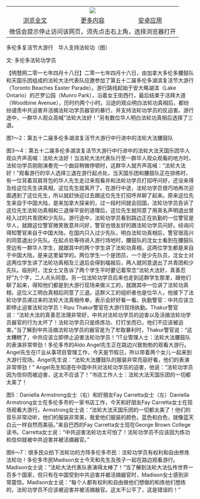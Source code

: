 

<table>
  <tr>
    <td align="center" colspan="3">
      <a href="https://github.com/ogate/ogate/blob/master/README.md"><img src="https://cloud.githubusercontent.com/assets/11880933/13434984/f430fae2-e012-11e5-814f-c2df1e82b247.jpg"/></a>
    </td>
  </tr>
  <tr>
    <td align="center">
      <a href="https://s3.ap-south-1.amazonaws.com/ogatem/oGate.htm?c817913&from=oNote">浏览全文</a>
    </td>
    <td align="center">
      <a href="https://s3.ap-south-1.amazonaws.com/ogatem/oGate.htm?from=oNote">更多内容</a>
    </td>
    <td align="center">
      <a href="https://raw.githubusercontent.com/ogate/up/master/ogate.apk">安卓应用</a>
    </td>
  </tr>
  <tr>
    <td align="center" colspan="3">
      微信会提示停止访问该网页，须先点击右上角，选择浏览器打开
    </td>
  </tr>
</table>    


多伦多复活节大游行　华人支持法轮功（图）


文: 多伦多法轮功学员




【明慧网二零一七年四月十八日】二零一七年四月十六日，由加拿大多伦多腰鼓队和天国乐团组成的法轮大法代表队应邀参加了第五十二届多伦多湖滨复活节大游行（Toronto Beaches Easter Parade）。游行路线起始于安大略湖滨（Lake Ontario）的芒罗公园（Munro Park），沿着女王街西行，最后结束于活拜大道（Woodbine Avenue），历时约两个小时。沿途的观众明白法轮功真相后，都纷纷谴责中共迫害并活摘法轮功学员器官的暴行，并支持法轮功学员的反迫害。游行途中，一群华人观众高喊“法轮大法好！”另有数位华人明白法轮功真相后选择了三退。

图1～2：第五十二届多伦多湖滨复活节大游行中行进中的法轮大法腰鼓队

图3～4：第五十二届多伦多湖滨复活节大游行中行进中的法轮大法天国乐团华人观众齐声高喊：法轮大法好！当法轮大法代表队行至一群华人观众观看的地方时，法轮功学员刚刚演奏完一个曲目稍微停顿时，这群华人就齐声高喊：“法轮大法好！”观看游行的华人选择三退在游行起点处，当天国乐团和腰鼓队正在排练时，有一位背着双肩背包的华人先生走过来观看并和法轮功学员打招呼问好，还没来得及给这位先生讲真相，这位先生就离开了。在游行中途，法轮功学员很巧地再次迎面遇到了这位先生，所以就赶快迎过去跟这位先生打招呼并聊了起来。原来这位先生来自于中国大陆，是来加拿大探亲的，过一段时间就会回国，法轮功学员告诉了这位先生法轮功真相和三退保平安的道理后，这位先生就同意了用真名声明退出曾经入过的共青团和少先队。游行途中，法轮功学员看到路边正在执勤的一位警官是华人，就跟这位警官微笑致意并问好，警官也很友好的跟法轮功学员问好。经询问得知警官来自于中国大陆，在国内只入过少先队，明白法轮功真相后，警官很高兴的同意退出少先队。在起点处等待进入游行场地时，腰鼓队的沈女士看到在腰鼓队旁边有一群华人学生，就跟其中的两个学生讲了法轮功真相，这两位学生都是来自于中国大陆，是来这里留学的。两位学生一个是团员，一个是少先队员，沈女士对这两位学生讲了法轮功真相及三退后会得到福报后，两人就同意退出了共青团和少先队。临别时，沈女士又告诉了两个学生平时要记着常念“法轮大法好，真善忍好”九个字，二人点头同意。另一位法轮功学员后来也走到这群学生那里，跟他们聊了起来，得知他们都是到大游行现场来做义工的，就跟其中一位讲了法轮功真相，这位义工明白真相后同意了三退。这群义工的组织者也是位华人，他接下了法轮功学员递过来的法轮大法真相传单，表示会好好看一看。执勤警官：中共应该立即停止迫害法轮功学员！Ripu Thakur警官在大游行现场执勤。Thakur警官说：“法轮大法的真善忍法理非常好，中共对法轮功学员的迫害以及活摘法轮功学员器官的行为太坏了！法轮功学员只是炼炼功、打打坐而已，他们不应该被迫害。”当了解到中共活摘法轮功学员的器官是为了牟取暴利时，Thakur警官说：“这太糟糕了，中共应该立即停止迫害法轮功学员！”IT业管理人士：法轮大法腰鼓队的表演非常带劲！多伦多市的Aldo Angel先生正在路边兴致勃勃的观看大游行。Angel先生在IT业从事项目管理工作，今天是节假日，所以带着两个女儿一起来到大游行现场。Angel先生说：“法轮大法腰鼓队的服装非常亮丽好看，他们的表演非常带劲！” Angel先生知道在中国中共对法轮功学员的迫害，他说：“法轮功学员因为信仰而被迫害，这太不应该了！”书店工作人士：法轮大法天国乐团的一切都太美了！

图5：Daniella Armstrong女士（右）和好朋友Fay Carretta女士（左）Daniella Armstrong女士在多伦多市的一家书店工作，今天和好朋友Fay Carretta女士在现场观看大游行。Armstrong女士说：“法轮大法天国乐团的一切都太美了！他们的音乐非常动听，他们的服装非常美，我爱他们服装的颜色，蓝色和白色，就像蓝天白云一样自然而美丽。”来自巴西的Fay Carretta女士现在George Brown College读书。Carretta女士说：“中共迫害法轮功太可怕了！法轮功学员不应该因为炼功和信仰就被中共迫害并被活摘器官。”

图6～7：很多民众拍下法轮功的方阵多伦多市民：法轮功学员有权利和自由修炼法轮功！多伦多市民Madison女士今天和先生及孩子一起在路边观看游行。Madison女士说：“法轮大法代表队表演得太棒了！”当了解到法轮大法弘传世界一百多个国家，但只有在中国受到中共迫害并被活摘器官时，Madison女士感到非常震惊。Madison女士说：“每个人都有权利和自由做他们想做的和炼他们想炼的，法轮功学员不应该被迫害并被活摘器官。这太不公平了，这是错误的！”


